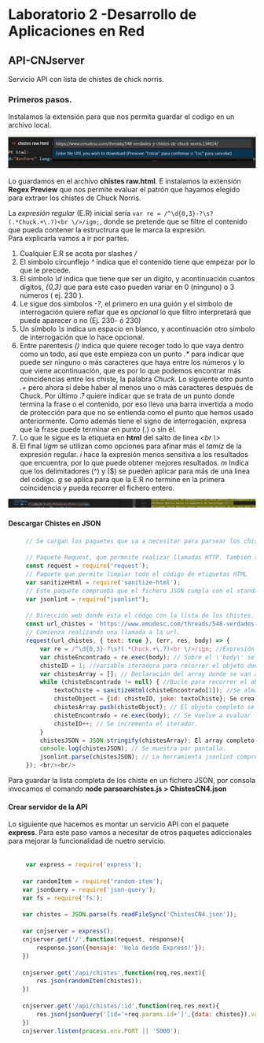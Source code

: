 # Laboratorio 2 -Desarrollo de Aplicaciones en Red
## API-CNJserver
Servicio API con lista de chistes de chick norris.

### Primeros pasos.

Instalamos la extensión para que nos permita guardar el codigo en un archivo local.

![Descarga del código de la web](https://github.com/emilioorq/API-CNJserver/blob/master/01.jpg)

Lo guardamos en el archivo **chistes raw.html**. E instalamos la extensión **Regex Preview** que nos permite evaluar el patrón que hayamos elegido para extraer los chistes de Chuck Norris.

La *expresión regular* (E.R) inicial sería 
`var re = /^\d{0,3}-?\s?(.*Chuck.+\.?)<br \/>/igm;`, 
donde se pretende que se filtre el contenido que pueda contener la estructrura que le marca la expresión.    
Para explicarla vamos a ir por partes.  
1. Cualquier E.R se acota por slashes */*
2.  El simbolo circunflejo *^* indica que el contenido tiene que empezar por lo que le precede.
3.  El simbolo *\d* indica que tiene que ser un dígito, y acontinuación cuantos dígitos, *{0,3}* que para este caso pueden variar en 0 (ninguno) o 3 números ( ej. 230 ).
4. Le sigue dos simbolos *-?*,  el primero en una guión y el simbolo de interrogación quiere reflar que es *opcional* lo que filtro interpretará que puede aparecer o no (Ej. 230- ó 230)
5. Un símbolo *\s* indica un espacio en blanco, y acontinuación otro simbolo de interrogación que lo hace opcional.
6. Entre parentesis *()* indica que quiere recoger todo lo que vaya dentro como un todo, así que este empieza con un punto *.\** para indicar que puede ser ninguno o más caracteres que haya entre los números y lo que viene acontinuación, que es por lo que podemos encontrar más coincidencias entre los chiste, la palabra *Chuck*.   Lo siguiente otro punto *.+* pero ahora sí debe haber al menos uno o más caracteres después de Chuck. Por último *\.?* quiere indicar que se trata de un punto donde termina la frase o el contenido, por eso lleva una barra invertida a modo de protección para que no se entienda como el punto que hemos usado anteriormente. Como además tiene el signo de interrogación, expresa que la frase puede terminar en punto (.) o sin él.   
7. Lo que le sigue es la etiqueta en **html** del salto de linea *<br \\>*  
8. El final *\igm* se utilizan como opciones para afinar más el *tamiz* de la expresión regular.   *i* hace la expresión menos sensitiva a los resultados que encuentra, por lo que puede obtener mejores resultados.   *m* Indica que los delimitadores (^) y ($) se pueden aplicar para más de una linea del código.   *g* se aplica para que la E.R no termine en la primera coincidencia y pueda recorrer el fichero entero.

![Test de la expresión regular que aplicamos](https://github.com/emilioorq/API-CNJserver/blob/master/02.png)

#### Descargar Chistes en JSON
```javascript
     // Se cargan los paquetes que va a necesitar para parsear los chistes y almacenarlos en un JSON.
     
     // Paquete Request, que permnite realizar llamadas HTTP. También soporta HTTPS y redirecciones.
     const request = require('request'); 
     // Paquete que permite limpiar todo el código de etiquetas HTML
     var sanitizeHtml = require('sanitize-html');
     // Este paquete comprueba que el fichero JSON cumpla con el standar del fichero.
     var jsonlint = require("jsonlint");
     
     // Dirección web donde esta el códgo con la lista de los chistes.
     const url_chistes = 'https://www.emudesc.com/threads/548-verdades-y-chistes-de-chuck-norris.134614/';
     // Comienza realizando una llamada a la url.
     request(url_chistes, { text: true }, (err, res, body) => {
         var re = /^\d{0,3}-?\s?(.*Chuck.+\.?)<br \/>/igm; //Expresión regular
         var chisteEncontrado = re.exec(body); // Sobre el \'body\' se evalua la E.R.
         chisteID = 1; //variable iteradora para recorrer el objeto donde se han almacenado los chistes.
         var chistesArray = []; // Declaración del array donde se van a almacenar los chistes en JSON.
         while (chisteEncontrado != null) { //Bucle para recorrer el objeto.
             textoChiste = sanitizeHtml(chisteEncontrado[1]); //Se almacena el texto en la variable y se elimnan las etiquetas html. 
             chisteObject = {id: chisteID, joke: textoChiste}; Se crea el objeto con la estructura JSON y se asignan los valores.
             chistesArray.push(chisteObject); // El objeto completo se guarda en una posición del array.
             chisteEncontrado = re.exec(body); // Se vuelve a evaluar la E.R sobre el contenido
             chisteID++; // Se incrementa el iterador.
         }
         chistesJSON = JSON.stringify(chistesArray); El array completo, se parsea a un objeto JSON
         console.log(chistesJSON); // Se muestra por pantalla.
         jsonlint.parse(chistesJSON); // La herramienta jsonlint comprueba que la estructura del objeto es correcta.
     }); <br/><br/>
```
    
       
       
Para guardar la lista completa de los chiste en un fichero JSON, por consola invocamos el comando **node parsearchistes.js > ChistesCN4.json**   

#### Crear servidor de la API
Lo siguiente que hacemos es montar un servicio API con el paquete **express**. Para este paso vamos a necesitar de otros paquetes adiccionales para mejorar la funcionalidad de nuetro servicio.

```javascript

     var express = require('express');

    var randomItem = require('random-item');
    var jsonQuery = require('json-query');
    var fs = require('fs');

    var chistes = JSON.parse(fs.readFileSync('ChistesCN4.json'));

    var cnjserver = express();
    cnjserver.get('/',function(request, response){
        response.json({mensaje: 'Hola desde Express!'});
    })

    cnjserver.get('/api/chistes',function(req,res,next){
        res.json(randomItem(chistes));
    })

    cnjserver.get('/api/chistes/:id',function(req,res,next){
        res.json(jsonQuery('[id='+req.params.id+']',{data: chistes}).value);
    })
    cnjserver.listen(process.env.PORT || '5000');

```
